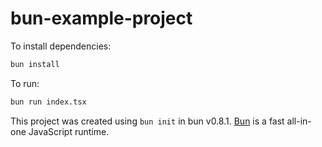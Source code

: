 # bun-example-project

To install dependencies:

```bash
bun install
```

To run:

```bash
bun run index.tsx
```

This project was created using `bun init` in bun v0.8.1. [Bun](https://bun.sh) is a fast all-in-one JavaScript runtime.

